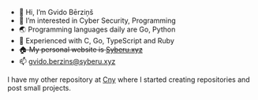 - 👋 Hi, I’m Gvido Bērziņš
- 👀 I’m interested in Cyber Security, Programming 
- 🌏 Programming languages daily are Go, Python
- 📜 Experienced with C, Go, TypeScript and Ruby
- ~~🏠 My personal website is [Syberu.xyz](https://syberu.xyz)~~
- 📫 gvido.berzins@syberu.xyz

I have my other repository at [Cny](https://github.com/cnyllou) where I started creating repositories and post small projects.

<!---
gvido-berzins/gvido-berzins is a ✨ special ✨ repository because its `README.md` (this file) appears on your GitHub profile.
You can click the Preview link to take a look at your changes.
--->
